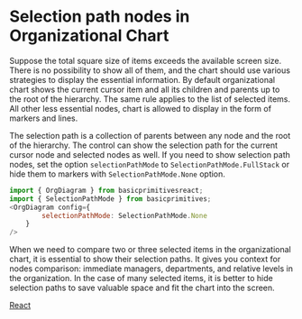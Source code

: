# Selection path nodes in Organizational Chart
Suppose the total square size of items exceeds the available screen size. There is no possibility to show all of them, and the chart should use various strategies to display the essential information. By default organizational chart shows the current cursor item and all its children and parents up to the root of the hierarchy. The same rule applies to the list of selected items. All other less essential nodes, chart is allowed to display in the form of markers and lines.

The selection path is a collection of parents between any node and the root of the hierarchy. The control can show the selection path for the current cursor node and selected nodes as well. If you need to show selection path nodes, set the option `selectionPathMode` to `SelectionPathMode.FullStack` or hide them to markers with `SelectionPathMode.None` option.

```JavaScript
import { OrgDiagram } from basicprimitivesreact;
import { SelectionPathMode } from basicprimitives;
<OrgDiagram config={
        selectionPathMode: SelectionPathMode.None
    }
/>
```

When we need to compare two or three selected items in the organizational chart, it is essential to show their selection paths. It gives you context for nodes comparison:  immediate managers,  departments, and relative levels in the organization. In the case of many selected items, it is better to hide selection paths to save valuable space and fit the chart into the screen.

[React](../src/Samples/SelectionPathMode.jsx)
